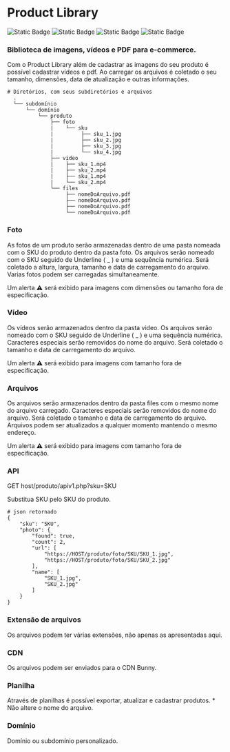 # Product Library

![Static Badge](https://img.shields.io/badge/Apache%20HTTP-%3E%3D2.4.52-cb2138) ![Static Badge](https://img.shields.io/badge/PHP-%3E%3D8.1-blue) ![Static Badge](https://img.shields.io/badge/Ubuntu-22.04-orange) ![Static Badge](https://img.shields.io/badge/PostgreSQL-14.8-blue)



### Biblioteca de imagens, vídeos e PDF para e-commerce.

Com o Product Library além de cadastrar as imagens do seu produto é possível cadastrar vídeos e pdf. Ao carregar os arquivos é coletado o seu tamanho, dimensões, data de atualização e outras informações.

```shell
# Diretórios, com seus subdiretórios e arquivos
  .
  └── subdomínio
      └── domínio
          └── produto
              ├── foto
              |    └── sku
              |         ├── sku_1.jpg
              |         ├── sku_2.jpg
              |         ├── sku_3.jpg
              |         └── sku_4.jpg
              ├── video
              |    ├── sku_1.mp4
              |    ├── sku_2.mp4
              |    ├── sku_1.mp4
              |    └── sku_2.mp4
              └── files
                   ├── nomeDoArquivo.pdf
                   ├── nomeDoArquivo.pdf
                   ├── nomeDoArquivo.pdf
                   └── nomeDoArquivo.pdf
```

### Foto

As fotos de um produto serão armazenadas dentro de uma pasta nomeada com o SKU do produto dentro da pasta foto.
Os arquivos serão nomeado com o SKU seguido de Underline ( _ ) e uma sequência numérica.
Será coletado a altura, largura, tamanho e data de carregamento do arquivo.
Varias fotos podem ser carregadas simultaneamente.

Um alerta ⚠️ será exibido para imagens com dimensões ou tamanho fora de especificação.

### Vídeo

Os vídeos serão armazenados dentro da pasta video.
Os arquivos serão nomeado com o SKU seguido de Underline ( _ ) e uma sequência numérica.
Caracteres especiais serão removidos do nome do arquivo.
Será coletado o tamanho e data de carregamento do arquivo.

Um alerta ⚠️ será exibido para imagens com tamanho fora de especificação.

### Arquivos

Os arquivos serão armazenados dentro da pasta files com o mesmo nome do arquivo carregado.
Caracteres especiais serão removidos do nome do arquivo.
Será coletado o tamanho e data de carregamento do arquivo.
Arquivos podem ser atualizados a qualquer momento mantendo o mesmo endereço.

Um alerta ⚠️ será exibido para imagens com tamanho fora de especificação.

### API

GET host/produto/apiv1.php?sku=SKU

Substitua SKU pelo SKU do produto.

```shell
# json retornado
{
    "sku": "SKU",
    "photo": {
        "found": true,
        "count": 2,
        "url": [
            "https://HOST/produto/foto/SKU/SKU_1.jpg",
            "https://HOST/produto/foto/SKU/SKU_2.jpg"
        ],
        "name": [
            "SKU_1.jpg",
            "SKU_2.jpg"
        ]
    }
}
```
### Extensão de arquivos

Os arquivos podem ter várias extensões, não apenas as apresentadas aqui.

### CDN

Os arquivos podem ser enviados para o CDN Bunny.

### Planilha

Através de planilhas é possível exportar, atualizar e cadastrar produtos.
\* Não altere o nome do arquivo.

### Domínio

Domínio ou subdomínio personalizado.